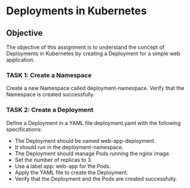 # Deployments in Kubernetes

## Objective

The objective of this assignment is to understand the concept of Deployments in Kubernetes by creating a Deployment for a simple web application.

### TASK 1: Create a Namespace

Create a new Namespace called deployment-namespace. Verify that the Namespace is created successfully.

### TASK 2: Create a Deployment

Define a Deployment in a YAML file deployment.yaml with the following specifications:

- The Deployment should be named web-app-deployment.
- It should run in the deployment-namespace.
- The Deployment should manage Pods running the nginx image.
- Set the number of replicas to 3.
- Use a label app: web-app for the Pods.
- Apply the YAML file to create the Deployment.
- Verify that the Deployment and the Pods are created successfully.
